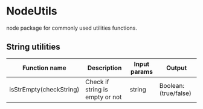 # NodeUtils
node package for commonly used utilities functions.


## String utilities

Function name  | Description  | Input params | Output
------------- | ------------- | ------------- | ------------- |
isStrEmpty(checkString)  | Check if string is empty or not | string | Boolean: (true/false)
